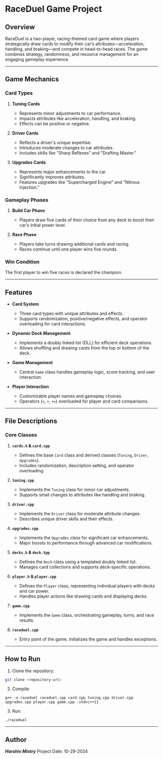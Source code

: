 # RaceDuel Game Project

## Overview
RaceDuel is a two-player, racing-themed card game where players strategically draw cards to modify their car’s attributes—acceleration, handling, and braking—and compete in head-to-head races. The game combines strategy, randomness, and resource management for an engaging gameplay experience.

---

## Game Mechanics

### Card Types
1. **Tuning Cards**
   - Represents minor adjustments to car performance.
   - Impacts attributes like acceleration, handling, and braking.
   - Effects can be positive or negative.

2. **Driver Cards**
   - Reflects a driver's unique expertise.
   - Introduces moderate changes to car attributes.
   - Includes skills like "Sharp Reflexes" and "Drafting Master."

3. **Upgrades Cards**
   - Represents major enhancements to the car.
   - Significantly improves attributes.
   - Features upgrades like "Supercharged Engine" and "Nitrous Injection."

### Gameplay Phases
1. **Build Car Phase**
   - Players draw five cards of their choice from any deck to boost their car’s initial power level.

2. **Race Phase**
   - Players take turns drawing additional cards and racing.
   - Races continue until one player wins five rounds.

### Win Condition
The first player to win five races is declared the champion.

---

## Features

- **Card System**
  - Three card types with unique attributes and effects.
  - Supports randomization, positive/negative effects, and operator overloading for card interactions.

- **Dynamic Deck Management**
  - Implements a doubly linked list (DLL) for efficient deck operations.
  - Allows shuffling and drawing cards from the top or bottom of the deck.

- **Game Management**
  - Central `Game` class handles gameplay logic, score tracking, and user interaction.

- **Player Interaction**
  - Customizable player names and gameplay choices.
  - Operators (`<`, `>`, `+=`) overloaded for player and card comparisons.

---

## File Descriptions

### Core Classes
1. **`cards.h` & `card.cpp`**
   - Defines the base `Card` class and derived classes (`Tuning`, `Driver`, `Upgrades`).
   - Includes randomization, description setting, and operator overloading.

2. **`tuning.cpp`**
   - Implements the `Tuning` class for minor car adjustments.
   - Supports small changes to attributes like handling and braking.

3. **`driver.cpp`**
   - Implements the `Driver` class for moderate attribute changes.
   - Describes unique driver skills and their effects.

4. **`upgrades.cpp`**
   - Implements the `Upgrades` class for significant car enhancements.
   - Major boosts to performance through advanced car modifications.

5. **`decks.h` & `deck.tpp`**
   - Defines the `Deck` class using a templated doubly linked list.
   - Manages card collections and supports deck-specific operations.

6. **`player.h` & `player.cpp`**
   - Defines the `Player` class, representing individual players with decks and car power.
   - Handles player actions like drawing cards and displaying decks.

7. **`game.cpp`**
   - Implements the `Game` class, orchestrating gameplay, turns, and race results.

8. **`raceduel.cpp`**
   - Entry point of the game. Initializes the game and handles exceptions.

---

## How to Run

1. Clone the repository:
```bash
git clone <repository-url>
```
2. Compile:
```
g++ -o raceduel raceduel.cpp card.cpp tuning.cpp driver.cpp upgrades.cpp player.cpp game.cpp -std=c++11
```
3. Run:
```
./raceduel
```

---

## Author

***Harshiv Mistry***
Project Date: 10-29-2024